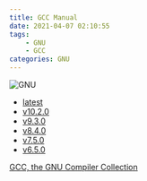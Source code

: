 ```yaml
---
title: GCC Manual
date: 2021-04-07 02:10:55
tags:
	- GNU
	- GCC
categories: GNU
---
```


![GNU](/images/gcc.jpg)

<!--more-->

* <a href="latest" target="manual">latest</a>
* <a href="10.2.0" target="manual">v10.2.0</a>
* <a href="9.3.0" target="manual">v9.3.0</a>
* <a href="8.4.0" target="manual">v8.4.0</a>
* <a href="7.5.0" target="manual">v7.5.0</a>
* <a href="6.5.0" target="manual">v6.5.0</a>

[GCC, the GNU Compiler Collection](gcc.gnu.org)
